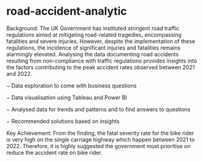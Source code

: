 # road-accident-analytic

Background: The UK Government has instituted stringent road traffic regulations aimed at mitigating road-related tragedies, encompassing fatalities and severe injuries. However, despite the implementation of these regulations, the incidence of significant injuries and fatalities remains alarmingly elevated. Analysing the data documenting road accidents resulting from non-compliance with traffic regulations provides insights into the factors contributing to the peak accident rates observed between 2021 and 2022.

−	Data exploration to come with business questions

−	Data visualisation using Tableau and Power BI

−	Analysed data for trends and patterns and to find answers to questions

−	Recommended solutions based on insights

Key Achievement: From the finding, the fatal severity rate for the bike rider is very high on the single carriage highway which happen between 2021 to 2022. Therefore, it is highly suggested the government must prioritise on reduce the accident rate on bike rider.
